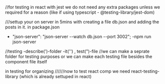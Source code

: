 //for testing in react with jest we do not need any extra packages
unless we required for a reason (like if using typescript - @testing-library/jest-dom)

///settup your on server in 5mins with
creating a file db.json 
and adding the posts in it.
in package.json 
- "json-server": "json-server --watch db.json --port 3002";
-npm run json-server

//testing
-describe(')-folder
-it('') , test(")-file
//we can make a seprate folder for testing purposes or we can make each testing file besides the component file itself

in testing for organizing
//////now to test react comp we need react-testing-library (which is already settuped in react)